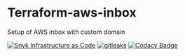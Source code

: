 # Terraform-aws-inbox

Setup of AWS inbox with custom domain

[![Snyk Infrastructure as Code](https://github.com/mikesupertrampster-corp/terraform-github/actions/workflows/snyk.yml/badge.svg)](https://github.com/mikesupertrampster-corp/terraform-github/actions/workflows/snyk.yml) [![gitleaks](https://github.com/mikesupertrampster-corp/terraform-github/actions/workflows/gitleaks.yml/badge.svg)](https://github.com/mikesupertrampster-corp/terraform-github/actions/workflows/gitleaks.yml) [![Codacy Badge](https://app.codacy.com/project/badge/Grade/4f9f3ae28ec34a9c8b449e2e1729d34c)](https://www.codacy.com/gh/mikesupertrampster-corp/terraform-github/dashboard?utm_source=github.com&amp;utm_medium=referral&amp;utm_content=mikesupertrampster-corp/terraform-github&amp;utm_campaign=Badge_Grade)
